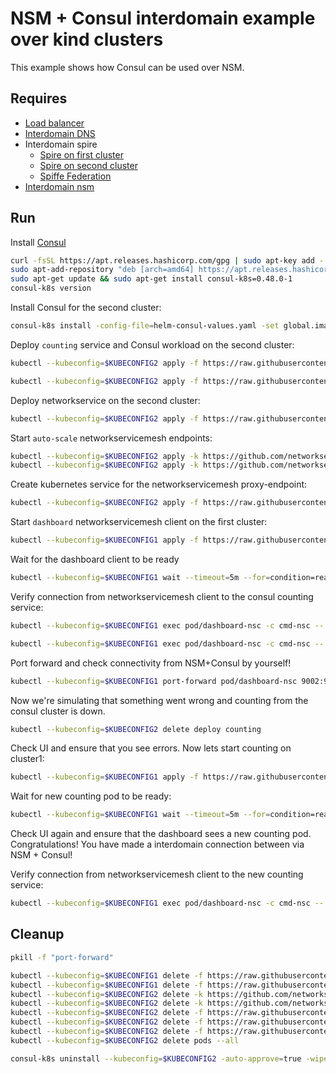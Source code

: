# NSM + Consul interdomain example over kind clusters

This example shows how Consul can be used over NSM. 

## Requires

- [Load balancer](../loadbalancer)
- [Interdomain DNS](../dns)
- Interdomain spire
    - [Spire on first cluster](../../spire/cluster1)
    - [Spire on second cluster](../../spire/cluster2)
    - [Spiffe Federation](../spiffe_federation)
- [Interdomain nsm](../nsm)


## Run

Install [Consul](https://www.consul.io/docs/k8s/installation/install-cli)
```bash
curl -fsSL https://apt.releases.hashicorp.com/gpg | sudo apt-key add -
sudo apt-add-repository "deb [arch=amd64] https://apt.releases.hashicorp.com $(lsb_release -cs) main"
sudo apt-get update && sudo apt-get install consul-k8s=0.48.0-1
consul-k8s version
```

Install Consul for the second cluster:
```bash
consul-k8s install -config-file=helm-consul-values.yaml -set global.image=hashicorp/consul:1.12.0 -auto-approve --kubeconfig=$KUBECONFIG2
```

Deploy `counting` service and Consul workload on the second cluster:
```bash
kubectl --kubeconfig=$KUBECONFIG2 apply -f https://raw.githubusercontent.com/networkservicemesh/deployments-k8s/1a26b82e14d055ebd4773dc117e9e5760bdd3374/examples/interdomain/nsm_consul/server/counting_service.yaml
```
```bash
kubectl --kubeconfig=$KUBECONFIG2 apply -f https://raw.githubusercontent.com/networkservicemesh/deployments-k8s/1a26b82e14d055ebd4773dc117e9e5760bdd3374/examples/interdomain/nsm_consul/server/counting.yaml
```

Deploy networkservice on the second cluster:
```bash
kubectl --kubeconfig=$KUBECONFIG2 apply -f https://raw.githubusercontent.com/networkservicemesh/deployments-k8s/1a26b82e14d055ebd4773dc117e9e5760bdd3374/examples/interdomain/nsm_consul/networkservice.yaml
```

Start `auto-scale` networkservicemesh endpoints:
```bash
kubectl --kubeconfig=$KUBECONFIG2 apply -k https://github.com/networkservicemesh/deployments-k8s/examples/interdomain/nsm_consul/nse-auto-scale-client?ref=1a26b82e14d055ebd4773dc117e9e5760bdd3374
kubectl --kubeconfig=$KUBECONFIG2 apply -k https://github.com/networkservicemesh/deployments-k8s/examples/interdomain/nsm_consul/nse-auto-scale-server?ref=1a26b82e14d055ebd4773dc117e9e5760bdd3374
```

Create kubernetes service for the networkservicemesh proxy-endpoint:
```bash
kubectl --kubeconfig=$KUBECONFIG2 apply -f https://raw.githubusercontent.com/networkservicemesh/deployments-k8s/1a26b82e14d055ebd4773dc117e9e5760bdd3374/examples/interdomain/nsm_consul/service.yaml
```

Start `dashboard` networkservicemesh client on the first cluster:
```bash
kubectl --kubeconfig=$KUBECONFIG1 apply -f https://raw.githubusercontent.com/networkservicemesh/deployments-k8s/1a26b82e14d055ebd4773dc117e9e5760bdd3374/examples/interdomain/nsm_consul/client/dashboard.yaml
```

Wait for the dashboard client to be ready
```bash
kubectl --kubeconfig=$KUBECONFIG1 wait --timeout=5m --for=condition=ready pod -l app=dashboard-nsc
```

Verify connection from networkservicemesh client to the consul counting service:
```bash
kubectl --kubeconfig=$KUBECONFIG1 exec pod/dashboard-nsc -c cmd-nsc -- apk add curl
```
```bash
kubectl --kubeconfig=$KUBECONFIG1 exec pod/dashboard-nsc -c cmd-nsc -- curl counting:9001
```

Port forward and check connectivity from NSM+Consul by yourself!
```bash
kubectl --kubeconfig=$KUBECONFIG1 port-forward pod/dashboard-nsc 9002:9002 &
```
Now we're simulating that something went wrong and counting from the consul cluster is down.
```bash
kubectl --kubeconfig=$KUBECONFIG2 delete deploy counting
```
Check UI and ensure that you see errors.
Now lets start counting on cluster1:
```bash
kubectl --kubeconfig=$KUBECONFIG1 apply -f https://raw.githubusercontent.com/networkservicemesh/deployments-k8s/1a26b82e14d055ebd4773dc117e9e5760bdd3374/examples/interdomain/nsm_consul/server/counting_nsm.yaml
```
Wait for new counting pod to be ready:
```bash
kubectl --kubeconfig=$KUBECONFIG1 wait --timeout=5m --for=condition=ready pod -l app=counting
```

Check UI again and ensure that the dashboard sees a new counting pod. 
Congratulations! You have made a interdomain connection between via NSM + Consul!

Verify connection from networkservicemesh client to the new counting service:
```bash
kubectl --kubeconfig=$KUBECONFIG1 exec pod/dashboard-nsc -c cmd-nsc -- curl counting:9001
```

## Cleanup

```bash
pkill -f "port-forward"
```
```bash
kubectl --kubeconfig=$KUBECONFIG1 delete -f https://raw.githubusercontent.com/networkservicemesh/deployments-k8s/1a26b82e14d055ebd4773dc117e9e5760bdd3374/examples/interdomain/nsm_consul/server/counting_nsm.yaml
kubectl --kubeconfig=$KUBECONFIG1 delete -f https://raw.githubusercontent.com/networkservicemesh/deployments-k8s/1a26b82e14d055ebd4773dc117e9e5760bdd3374/examples/interdomain/nsm_consul/client/dashboard.yaml
kubectl --kubeconfig=$KUBECONFIG2 delete -k https://github.com/networkservicemesh/deployments-k8s/examples/interdomain/nsm_consul/nse-auto-scale-client?ref=1a26b82e14d055ebd4773dc117e9e5760bdd3374
kubectl --kubeconfig=$KUBECONFIG2 delete -k https://github.com/networkservicemesh/deployments-k8s/examples/interdomain/nsm_consul/nse-auto-scale-server?ref=1a26b82e14d055ebd4773dc117e9e5760bdd3374
kubectl --kubeconfig=$KUBECONFIG2 delete -f https://raw.githubusercontent.com/networkservicemesh/deployments-k8s/1a26b82e14d055ebd4773dc117e9e5760bdd3374/examples/interdomain/nsm_consul/service.yaml
kubectl --kubeconfig=$KUBECONFIG2 delete -f https://raw.githubusercontent.com/networkservicemesh/deployments-k8s/1a26b82e14d055ebd4773dc117e9e5760bdd3374/examples/interdomain/nsm_consul/server/counting_service.yaml
kubectl --kubeconfig=$KUBECONFIG2 delete -f https://raw.githubusercontent.com/networkservicemesh/deployments-k8s/1a26b82e14d055ebd4773dc117e9e5760bdd3374/examples/interdomain/nsm_consul/networkservice.yaml
kubectl --kubeconfig=$KUBECONFIG2 delete pods --all
```
```bash
consul-k8s uninstall --kubeconfig=$KUBECONFIG2 -auto-approve=true -wipe-data=true
```
